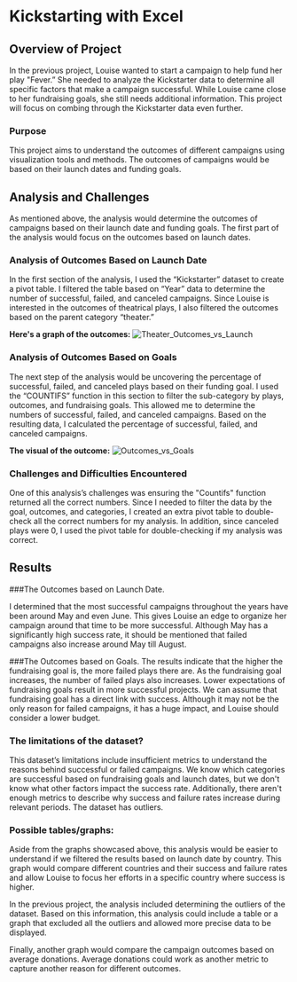 # **Kickstarting with Excel**
 
## Overview of Project
 
In the previous project, Louise wanted to start a campaign to help fund her play "Fever.” She needed to analyze the Kickstarter data to determine all specific factors that make a campaign successful. While Louise came close to her fundraising goals, she still needs additional information. This project will focus on combing through the Kickstarter data even further.
 
### Purpose
This project aims to understand the outcomes of different campaigns using visualization tools and methods. The outcomes of campaigns would be based on their launch dates and funding goals.
 
## Analysis and Challenges
 
As mentioned above, the analysis would determine the outcomes of campaigns based on their launch date and funding goals. The first part of the analysis would focus on the outcomes based on launch dates. 
 
### Analysis of Outcomes Based on Launch Date
In the first section of the analysis, I used the “Kickstarter” dataset to create a  pivot table. I filtered the table based on “Year” data to determine the number of successful, failed, and canceled campaigns. Since Louise is interested in the outcomes of theatrical plays, I also filtered the outcomes based on the parent category “theater.” 
 
**Here's a graph of the outcomes:**
![Theater_Outcomes_vs_Launch](https://user-images.githubusercontent.com/111609994/187269606-302ad81b-b810-44e8-ac40-679add25bf64.png)

 
### Analysis of Outcomes Based on Goals
The next step of the analysis would be uncovering the percentage of successful, failed, and canceled plays based on their funding goal. I used the “COUNTIFS” function in this section to filter the sub-category by plays, outcomes, and fundraising goals. This allowed me to determine the numbers of successful, failed, and canceled campaigns. Based on the resulting data, I calculated the percentage of successful, failed, and canceled campaigns.
 
**The visual of the outcome:**
![Outcomes_vs_Goals](https://user-images.githubusercontent.com/111609994/187269629-2b0abe45-5500-4291-9936-e33ccbb3e2da.png)

 
### Challenges and Difficulties Encountered
One of this analysis’s challenges was ensuring the "Countifs" function returned all the correct numbers. Since I needed to filter the data by the goal, outcomes, and categories, I created an extra pivot table to double-check all the correct numbers for my analysis. In addition, since canceled plays were 0, I used the pivot table for double-checking if my analysis was correct.
 
## Results
 
###The Outcomes based on Launch Date.
 
I determined that the most successful campaigns throughout the years have been around May and even June. This gives Louise an edge to organize her campaign around that time to be more successful. 
Although May has a significantly high success rate, it should be mentioned that failed campaigns also increase around May till August.
 
###The Outcomes based on Goals.
The results indicate that the higher the fundraising goal is, the more failed plays there are. As the fundraising goal increases, the number of failed plays also increases. Lower expectations of fundraising goals result in more successful projects. We can assume that fundraising goal has a direct link with success. Although it may not be the only reason for failed campaigns, it has a huge impact, and Louise should consider a lower budget.
 
### The limitations of the dataset?
 
This dataset’s limitations include insufficient metrics to understand the reasons behind successful or failed campaigns. We know which categories are successful based on fundraising goals and launch dates, but we don't know what other factors impact the success rate.
Additionally, there aren't enough metrics to describe why success and failure rates increase during relevant periods. 
The dataset has outliers.
 
### Possible tables/graphs:
 
Aside from the graphs showcased above, this analysis would be easier to understand if we filtered the results based on launch date by country. This graph would compare different countries and their success and failure rates and allow Louise to focus her efforts in a specific country where success is higher.
 
In the previous project, the analysis included determining the outliers of the dataset. Based on this information, this analysis could include a table or a graph that excluded all the outliers and allowed more precise data to be displayed.
 
Finally, another graph would compare the campaign outcomes based on average donations. Average donations could work as another metric to capture another reason for different outcomes. 
